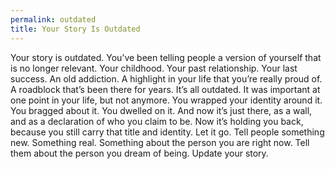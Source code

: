 ```yaml
---
permalink: outdated
title: Your Story Is Outdated
---
```


Your story is outdated. You’ve been telling people a version of yourself that is no longer relevant. Your childhood. Your past relationship. Your last success. An old addiction. A highlight in your life that you’re really proud of. A roadblock that’s been there for years. It’s all outdated. It was important at one point in your life, but not anymore. You wrapped your identity around it. You bragged about it. You dwelled on it. And now it’s just there, as a wall, and as a declaration of who you claim to be. Now it’s holding you back, because you still carry that title and identity. Let it go. Tell people something new. Something real. Something about the person you are right now. Tell them about the person you dream of being. Update your story.
